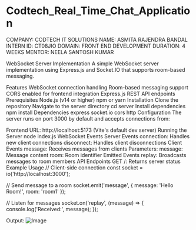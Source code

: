 
# Codtech_Real_Time_Chat_Application
COMPANY: CODTECH IT SOLUTIONS
NAME: ASMITA RAJENDRA BANDAL 
INTERN ID: CT08JIO 
DOMAIN: FRONT END DEVELOPMENT 
DURATION: 4 WEEKS 
MENTOR: NEELA SANTOSH KUMAR

WebSocket Server Implementation
A simple WebSocket server implementation using Express.js and Socket.IO that supports room-based messaging.

Features
WebSocket connection handling
Room-based messaging support
CORS enabled for frontend integration
Express.js REST API endpoints
Prerequisites
Node.js (v14 or higher)
npm or yarn
Installation
Clone the repository
Navigate to the server directory
cd server
Install dependencies
npm install
Dependencies
express
socket.io
cors
http
Configuration
The server runs on port 3000 by default and accepts connections from:

Frontend URL: http://localhost:5173 (Vite's default dev server)
Running the Server
node index.js
WebSocket Events
Server Events
connection: Handles new client connections
disconnect: Handles client disconnections
Client Events
message: Receives messages from clients
Parameters:
message: Message content
room: Room identifier
Emitted Events
replay: Broadcasts messages to room members
API Endpoints
GET /: Returns server status
Example Usage
// Client-side connection
const socket = io('http://localhost:3000');

// Send message to a room
socket.emit('message', {
    message: 'Hello Room!',
    room: 'room1'
});

// Listen for messages
socket.on('replay', (message) => {
    console.log('Received:', message);
});

Output:
![Image](https://github.com/user-attachments/assets/4605c2b7-97bc-4077-87d6-6158b657b4aa)
